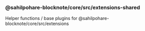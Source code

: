 ### @sahilpohare-blocknote/core/src/extensions-shared

Helper functions / base plugins for @sahilpohare-blocknote/core/src/extensions
